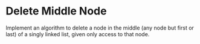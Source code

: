 # Delete Middle Node

Implement an algorithm to delete a node in the middle (any node but first or last) of a singly linked list, given only access to that node.